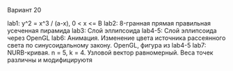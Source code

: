 Вариант 20

lab1: y^2 = x^3 / (a-x), 0 < x <= B
lab2: 8-гранная прямая правильная усеченная пирамида
lab3: Слой эллипсоида
lab4-5: Слой эллипсоида через OpenGL
lab6: Анимация. Изменение цвета источника рассеянного света по синусоидальному закону. OpenGL, фигура из lab4-5
lab7: NURB-кривая. n = 5, k = 4. Узловой вектор равномерный. Веса точек различны и модифицируютя
